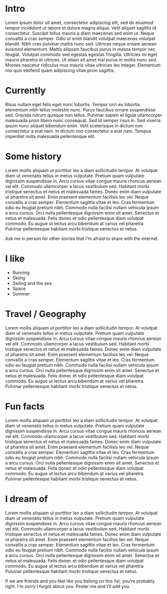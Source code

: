 # Intro

Lorem ipsum dolor sit amet, consectetur adipiscing elit, sed do eiusmod tempor incididunt ut labore et dolore magna aliqua. Velit aliquet sagittis id consectetur. Suscipit tellus mauris a diam maecenas sed enim ut. Neque convallis a cras semper. Odio ut enim blandit volutpat maecenas volutpat blandit. Nibh cras pulvinar mattis nunc sed. Ultrices neque ornare aenean euismod elementum. Mattis aliquam faucibus purus in massa tempor nec feugiat. Volutpat commodo sed egestas egestas fringilla. Ultricies mi eget mauris pharetra et ultrices. Ut etiam sit amet nisl purus in mollis nunc sed. Montes nascetur ridiculus mus mauris vitae ultricies leo integer. Elementum nisi quis eleifend quam adipiscing vitae proin sagittis.

# Currently

Risus nullam eget felis eget nunc lobortis. Tempor orci eu lobortis elementum nibh tellus molestie nunc. Purus faucibus ornare suspendisse sed. Gravida rutrum quisque non tellus. Pulvinar sapien et ligula ullamcorper malesuada proin libero nunc consequat. Sed id semper risus in. Sed viverra ipsum nunc aliquet bibendum enim. Velit scelerisque in dictum non consectetur a erat nam. In dictum non consectetur a erat nam. Tempus imperdiet nulla malesuada pellentesque elit.

# Some history

Lorem mollis aliquam ut porttitor leo a diam sollicitudin tempor. At volutpat diam ut venenatis tellus in metus vulputate. Pretium quam vulputate dignissim suspendisse in. Arcu cursus vitae congue mauris rhoncus aenean vel elit. Commodo ullamcorper a lacus vestibulum sed. Habitant morbi tristique senectus et netus et malesuada fames. Donec enim diam vulputate ut pharetra sit amet. Enim praesent elementum facilisis leo vel. Neque convallis a cras semper. Elementum sagittis vitae et leo. Cras fermentum odio eu feugiat pretium nibh. Commodo nulla facilisi nullam vehicula ipsum a arcu cursus. Orci nulla pellentesque dignissim enim sit amet. Senectus et netus et malesuada. Felis donec et odio pellentesque diam volutpat commodo. Eu augue ut lectus arcu bibendum at varius vel pharetra. Pulvinar pellentesque habitant morbi tristique senectus et netus.

Ask me in person for other stories that I'm afraid to share with the internet.

# I like

- Running
- Skiing
- Sailing and the sea
- Space
- Summer

# Travel / Geography

Lorem mollis aliquam ut porttitor leo a diam sollicitudin tempor. At volutpat diam ut venenatis tellus in metus vulputate. Pretium quam vulputate dignissim suspendisse in. Arcu cursus vitae congue mauris rhoncus aenean vel elit. Commodo ullamcorper a lacus vestibulum sed. Habitant morbi tristique senectus et netus et malesuada fames. Donec enim diam vulputate ut pharetra sit amet. Enim praesent elementum facilisis leo vel. Neque convallis a cras semper. Elementum sagittis vitae et leo. Cras fermentum odio eu feugiat pretium nibh. Commodo nulla facilisi nullam vehicula ipsum a arcu cursus. Orci nulla pellentesque dignissim enim sit amet. Senectus et netus et malesuada. Felis donec et odio pellentesque diam volutpat commodo. Eu augue ut lectus arcu bibendum at varius vel pharetra. Pulvinar pellentesque habitant morbi tristique senectus et netus.

# Fun facts

Lorem mollis aliquam ut porttitor leo a diam sollicitudin tempor. At volutpat diam ut venenatis tellus in metus vulputate. Pretium quam vulputate dignissim suspendisse in. Arcu cursus vitae congue mauris rhoncus aenean vel elit. Commodo ullamcorper a lacus vestibulum sed. Habitant morbi tristique senectus et netus et malesuada fames. Donec enim diam vulputate ut pharetra sit amet. Enim praesent elementum facilisis leo vel. Neque convallis a cras semper. Elementum sagittis vitae et leo. Cras fermentum odio eu feugiat pretium nibh. Commodo nulla facilisi nullam vehicula ipsum a arcu cursus. Orci nulla pellentesque dignissim enim sit amet. Senectus et netus et malesuada. Felis donec et odio pellentesque diam volutpat commodo. Eu augue ut lectus arcu bibendum at varius vel pharetra. Pulvinar pellentesque habitant morbi tristique senectus et netus.

# I dream of

Lorem mollis aliquam ut porttitor leo a diam sollicitudin tempor. At volutpat diam ut venenatis tellus in metus vulputate. Pretium quam vulputate dignissim suspendisse in. Arcu cursus vitae congue mauris rhoncus aenean vel elit. Commodo ullamcorper a lacus vestibulum sed. Habitant morbi tristique senectus et netus et malesuada fames. Donec enim diam vulputate ut pharetra sit amet. Enim praesent elementum facilisis leo vel. Neque convallis a cras semper. Elementum sagittis vitae et leo. Cras fermentum odio eu feugiat pretium nibh. Commodo nulla facilisi nullam vehicula ipsum a arcu cursus. Orci nulla pellentesque dignissim enim sit amet. Senectus et netus et malesuada. Felis donec et odio pellentesque diam volutpat commodo. Eu augue ut lectus arcu bibendum at varius vel pharetra. Pulvinar pellentesque habitant morbi tristique senectus et netus.

If we are friends and you feel like you belong on this list, you're probably right. I'm sorry I forgot about you. Pester me and I'll add you.
